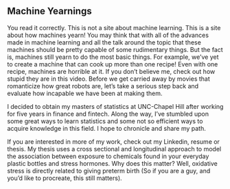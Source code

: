 ## Machine Yearnings

You read it correctly. This is not a site about machine learning. This is a site about how machines yearn! You may think that with all of the advances made in machine learning and all the talk around the topic that these machines should be pretty capable of some rudimentary things. But the fact is, machines still yearn to do the most basic things. For example, we’ve yet to create a machine that can cook up more than one recipe! Even with one recipe, machines are horrible at it. If you don’t believe me, check out how stupid they are in this video. Before we get carried away by movies that romanticize how great robots are, let’s take a serious step back and evaluate how incapable we have been at making them.

I decided to obtain my masters of statistics at UNC-Chapel Hill after working for five years in finance and fintech. Along the way, I’ve stumbled upon some great ways to learn statistics and some not so efficient ways to acquire knowledge in this field. I hope to chronicle and share my path.

If you are interested in more of my work, check out my Linkedin, resume or thesis. My thesis uses a cross sectional and longitudinal approach to model the association between exposure to chemicals found in your everyday plastic bottles and stress hormones. Why does this matter? Well, oxidative stress is directly related to giving preterm birth (So if you are a guy, and you’d like to procreate, this still matters).



